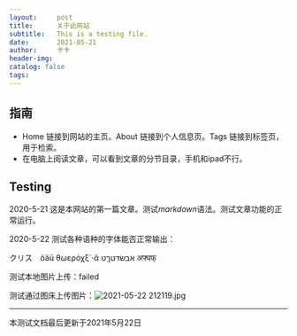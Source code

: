 ```yaml
---
layout:     post
title:      关于此网站
subtitle:   This is a testing file.
date:       2021-05-21
author:     卡卡
header-img: 
catalog: false
tags:
---
```


## 指南

- Home 链接到网站的主页。About 链接到个人信息页。Tags 链接到标签页，用于检索。
- 在电脑上阅读文章，可以看到文章的分节目录，手机和ipad不行。

## Testing

2020-5-21 这是本网站的第一篇文章。测试*markdown*语法。测试文章功能的正常运行。

2020-5-22 测试各种语种的字体能否正常输出：

クリス　öäü 	θωερὀχξ´·ᾶ	אבשׂדטךֵט 	अफ्घफ्	

测试本地图片上传：failed

测试通过图床上传图片：![2021-05-22 212119.jpg](https://i.loli.net/2021/05/22/PviIhmgyrqt2VKR.jpg)

---

本测试文档最后更新于2021年5月22日